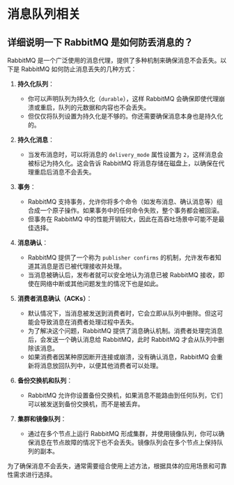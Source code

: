 # 消息队列相关

## 详细说明一下 RabbitMQ 是如何防丢消息的？

RabbitMQ 是一个广泛使用的消息代理，提供了多种机制来确保消息不会丢失。以下是 RabbitMQ 如何防止消息丢失的几种方式：

1. **持久化队列**：
    - 你可以声明队列为持久化（`durable`），这样 RabbitMQ 会确保即使代理崩溃或重启，队列的元数据和内容也不会丢失。
    - 但仅仅将队列设置为持久化是不够的。你还需要确保消息本身也是持久化的。

2. **持久化消息**：
    - 当发布消息时，可以将消息的 `delivery_mode` 属性设置为 `2`，这样消息会被标记为持久化。这会告诉 RabbitMQ 将消息存储在磁盘上，以确保在代理重启后消息不会丢失。

3. **事务**：
    - RabbitMQ 支持事务，允许你将多个命令（如发布消息、确认消息等）组合成一个原子操作。如果事务中的任何命令失败，整个事务都会被回滚。
    - 但事务在 RabbitMQ 中的性能开销较大，因此在高吞吐场景中可能不是最佳选择。

4. **消息确认**：
    - RabbitMQ 提供了一个称为 `publisher confirms` 的机制，允许发布者知道其消息是否已被代理接收并处理。
    - 当消息被确认后，发布者就可以安全地认为消息已被 RabbitMQ 接收，即使在网络中断或其他问题发生的情况下也是如此。

5. **消费者消息确认（ACKs）**：
    - 默认情况下，当消息被发送到消费者时，它会立即从队列中删除。但这可能会导致消息在消费者处理过程中丢失。
    - 为了解决这个问题，RabbitMQ 提供了消息确认机制。消费者处理完消息后，会发送一个确认消息给 RabbitMQ，此时 RabbitMQ 才会从队列中删除该消息。
    - 如果消费者因某种原因断开连接或崩溃，没有确认消息，RabbitMQ 会重新将消息放回队列中，以便其他消费者可以处理。

6. **备份交换机和队列**：
    - RabbitMQ 允许你设置备份交换机，如果消息不能路由到任何队列，它们可以被发送到备份交换机，而不是被丢弃。

7. **集群和镜像队列**：
    - 通过在多个节点上运行 RabbitMQ 形成集群，并使用镜像队列，你可以确保消息在节点故障的情况下也不会丢失。镜像队列会在多个节点上保持队列的副本。

为了确保消息不会丢失，通常需要组合使用上述方法，根据具体的应用场景和可靠性需求进行选择。